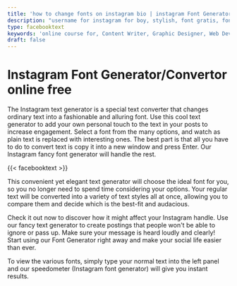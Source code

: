 ```yaml
---
title: 'how to change fonts on instagram bio | instagram Font Generator'
description: "username for instagram for boy, stylish, font gratis, font chữ đẹp. copas font online, aesthetic captions, heart symbol, instagram story size, instagram story fonts, cursive font, font za instagram, ig font generator"
type: facebooktext
keywords: 'online course for, Content Writer, Graphic Designer, Web Developer, Software Engineer, Frontend Developer graphic designer, UI designer, digital marketing'
draft: false
---
```


# Instagram Font Generator/Convertor online free

The Instagram text generator is a special text converter that changes ordinary text into a fashionable and alluring font. Use this cool text generator to add your own personal touch to the text in your posts to increase engagement. Select a font from the many options, and watch as plain text is replaced with interesting ones. The best part is that all you have to do to convert text is copy it into a new window and press Enter. Our Instagram fancy font generator will handle the rest.

{{< facebooktext >}}

This convenient yet elegant text generator will choose the ideal font for you, so you no longer need to spend time considering your options. Your regular text will be converted into a variety of text styles all at once, allowing you to compare them and decide which is the best-fit and audacious. 

Check it out now to discover how it might affect your Instagram handle. Use our fancy text generator to create postings that people won't be able to ignore or pass up. Make sure your message is heard loudly and clearly! Start using our Font Generator right away and make your social life easier than ever. 

To view the various fonts, simply type your normal text into the left panel and our speedometer (Instagram font generator) will give you instant results. 


